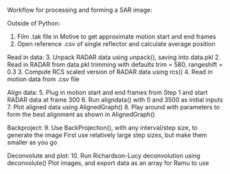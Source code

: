 Workflow for processing and forming a SAR image:
  
  Outside of Python:
  1. Film .tak file in Motive to get approximate motion start and end frames
  2. Open reference .csv of single reflector and calculate average position
  
  Read in data:
  3. Unpack RADAR data using unpack(), saving into data.pkl
  2. Read in RADAR from data.pkl trimming with defaults trim = 580, rangeshift = 0.3
  3. Compute RCS scaled version of RADAR data using rcs()
  4. Read in motion data from .csv file
  
  Align data:
  5. Plug in motion start and end frames from Step 1 and start RADAR data at frame 300
  6. Run aligndata() with 0 and 3500 as initial inputs
  7. Plot aligned data using AlignedGraph() 
  8. Play around with parameters to form the best alignment as shown in AlignedGraph()
  
  Backproject:
  9. Use BackProjection(), with any interval/step size, to generate the image 
     First use relatively large step sizes, but make them smaller as you go
    
  Deconvolute and plot:
  10. Run Richardson-Lucy deconvolution using deconvolute()
      Plot images, and export data as an array for Ramu to use
